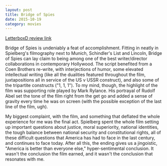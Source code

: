 ```yaml
---
layout: post
title: Bridge of Spies 
date: 2015-10-19
category: movies
---
```

 
[LetterboxD review link](http://letterboxd.com/samarthbhaskar/film/bridge-of-spies/)

 Bridge of Spies is undeniably a feat of accomplishment. Fitting in neatly in Spielberg's filmography next to Munich, Schindler's List and Lincoln, Bridge of Spies can lay claim to being among one of the best writer/director collaborations in contemporary Hollywood. The script benefited from a Coen Brothers re-write, with interjections of humor, some elevated intellectual writing (like all the dualities featured throughout the film, juxtapositions all in service of the US v USSR construct), and also some of the tripartite constructs ("1, 1, 1"). To my mind, though, the highlight of the film was supporting role played by Mark Rylance. His portrayal of Rudolf Abel set the tone of the film right from the get go and added a sense of gravity every time he was on screen (with the possible exception of the last line of the film, ugh).

My biggest complaint, with the film, and something that deflated the whole experience for me was the final act. Spielberg spent the whole film setting up important questions about justice, moral superiority, national identities, the tough balance between national security and constitutional rights, all of these difficult questions that America has had to face in the last century, and continues to face today. After all this, the ending gives us a jingoistic, "America is better than everyone else," hyper-sentimental conclusion. It wasn't the conclusion the film earned, and it wasn't the conclusion that resonates with me.
